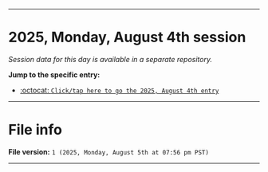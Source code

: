 
***

# 2025, Monday, August 4th session

_Session data for this day is available in a separate repository._

**Jump to the specific entry:**

- [:octocat: `Click/tap here to go the 2025, August 4th entry`](https://github.com/seanpm2001/SeansLifeArchive_Images_TinyTower_Y2025/tree/SeansLifeArchive_Images_TinyTower_Y2025_Main-dev/2025/08_August/04/)

***

# File info

**File version:** `1 (2025, Monday, August 5th at 07:56 pm PST)`

***
